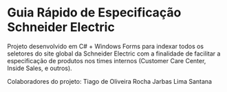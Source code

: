 # Guia Rápido de Especificação Schneider Electric
Projeto desenvolvido em C# + Windows Forms para indexar todos os seletores do site global da Schneider Electric com a finalidade de facilitar a especificação de produtos nos times internos (Customer Care Center, Inside Sales, e outros).

Colaboradores do projeto: Tiago de Oliveira Rocha
                          Jarbas Lima Santana
